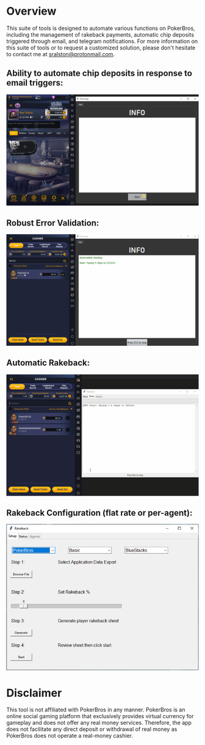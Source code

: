 # Overview

This suite of tools is designed to automate various functions on PokerBros, including the management of rakeback payments, automatic chip deposits triggered through email, and telegram notifications. For more information on this suite of tools or to request a customized solution, please don't hesitate to contact me at sralston@protonmail.com.



## Ability to automate chip deposits in response to email triggers:
![Gif](img/email_automation.gif)




## Robust Error Validation:
![Gif](img/email_automation_error.gif)




## Automatic Rakeback:
![Gif](img/rakeback.gif)




## Rakeback Configuration (flat rate or per-agent):
![Img](img/rakeback.PNG)




# Disclaimer

This tool is not affiliated with PokerBros in any manner. PokerBros is an online social gaming platform that exclusively provides virtual currency for gameplay and does not offer any real money services. Therefore, the app does not facilitate any direct deposit or withdrawal of real money as PokerBros does not operate a real-money cashier.